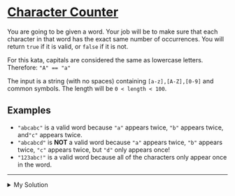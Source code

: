 # [Character Counter](https://www.codewars.com/kata/592fd8f752ee71ac7e00008a)

You are going to be given a word. Your job will be to make sure that each character in that word has the exact same number of occurrences. You will return `true` if it is valid, or `false` if it is not.

For this kata, capitals are considered the same as lowercase letters. Therefore: `"A" == "a"`

The input is a string (with no spaces) containing `[a-z],[A-Z],[0-9]` and common symbols. The length will be `0 < length < 100`.

## Examples

- `"abcabc"` is a valid word because `"a"` appears twice, `"b"` appears twice, and`"c"` appears twice.
- `"abcabcd"` is **NOT** a valid word because `"a"` appears twice, `"b"` appears twice, `"c"` appears twice, but `"d"` only appears once!
- `"123abc!"` is a valid word because all of the characters only appear once in the word.

---

<details><summary>My Solution</summary>

```js
function validateWord(s) {
  let charMap = {}
  s.toLowerCase()
    .split('')
    .forEach(x => {
      charMap[x] ? (charMap[x] = charMap[x] + 1) : (charMap[x] = 1)
    })

  let wordKeys = Object.keys(charMap)
  return wordKeys.every(key => charMap[key] === charMap[wordKeys[0]])
}
```

</details>
